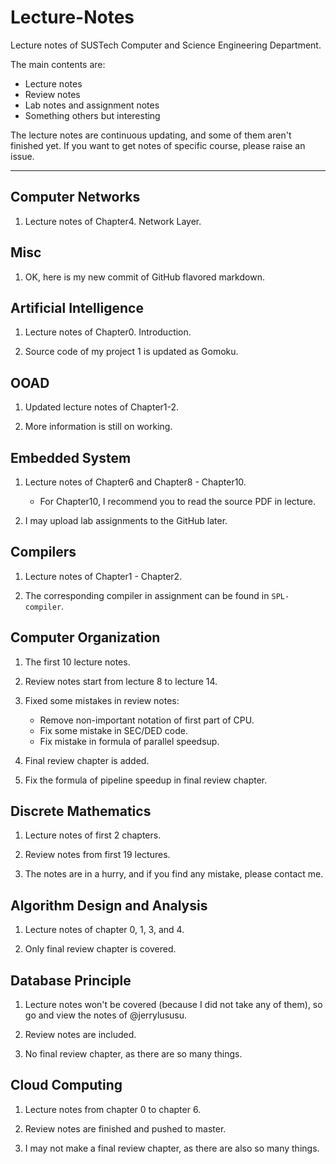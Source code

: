 # Lecture-Notes

Lecture notes of SUSTech Computer and Science Engineering Department.

The main contents are:
* Lecture notes
* Review notes
* Lab notes and assignment notes
* Something others but interesting

The lecture notes are continuous updating, and some of them aren't finished yet. If you want to get notes of specific course, please raise an issue.

----

## Computer Networks

1. Lecture notes of Chapter4. Network Layer.

## Misc

1. OK, here is my new commit of GitHub flavored markdown.

## Artificial Intelligence

1. Lecture notes of Chapter0. Introduction.

2. Source code of my project 1 is updated as Gomoku.

## OOAD

1. Updated lecture notes of Chapter1-2.

2. More information is still on working.

## Embedded System

1. Lecture notes of Chapter6 and Chapter8 - Chapter10.
    * For Chapter10, I recommend you to read the source PDF in lecture.

2. I may upload lab assignments to the GitHub later.

## Compilers

1. Lecture notes of Chapter1 - Chapter2.

2. The corresponding compiler in assignment can be found in `SPL-compiler`.

## Computer Organization

1. The first 10 lecture notes.

2. Review notes start from lecture 8 to lecture 14.

3. Fixed some mistakes in review notes:
	- Remove non-important notation of first part of CPU.
	- Fix some mistake in SEC/DED code.
	- Fix mistake in formula of parallel speedsup.

4. Final review chapter is added.

5. Fix the formula of pipeline speedup in final review chapter.

## Discrete Mathematics

1. Lecture notes of first 2 chapters.

2. Review notes from first 19 lectures.

3. The notes are in a hurry, and if you find any mistake, please contact me.

## Algorithm Design and Analysis

1. Lecture notes of chapter 0, 1, 3, and 4.

2. Only final review chapter is covered.

## Database Principle

1. Lecture notes won't be covered (because I did not take any of them), so go and view the notes of @jerrylususu.

2. Review notes are included.

3. No final review chapter, as there are so many things.

## Cloud Computing

1. Lecture notes from chapter 0 to chapter 6.

2. Review notes are finished and pushed to master.

3. I may not make a final review chapter, as there are also so many things.
